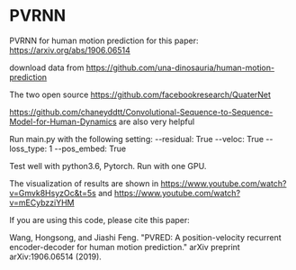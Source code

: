 # PVRNN
PVRNN for human motion prediction for this paper:
https://arxiv.org/abs/1906.06514

download data from
https://github.com/una-dinosauria/human-motion-prediction

The two open source
https://github.com/facebookresearch/QuaterNet

https://github.com/chaneyddtt/Convolutional-Sequence-to-Sequence-Model-for-Human-Dynamics
are also very helpful

Run main.py with the following setting:
--residual: True
--veloc: True
--loss_type: 1
--pos_embed: True

Test well with python3.6, Pytorch. Run with one GPU.

The visualization of results are shown in
https://www.youtube.com/watch?v=Gmvk8HsyzOc&t=5s 
and
https://www.youtube.com/watch?v=mECybzziYHM

If you are using this code, please cite this paper:

Wang, Hongsong, and Jiashi Feng. "PVRED: A position-velocity recurrent encoder-decoder for human motion prediction." arXiv preprint arXiv:1906.06514 (2019).
